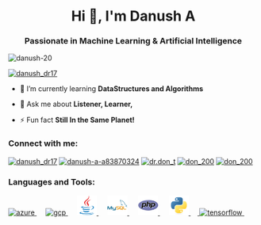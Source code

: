 <h1 align="center">Hi 👋, I'm Danush A</h1>
<h3 align="center">Passionate in Machine Learning & Artificial Intelligence</h3>

<p align="left"> <img src="https://komarev.com/ghpvc/?username=danush-20&label=Profile%20views&color=0e75b6&style=flat" alt="danush-20" /> </p>

<p align="left"> <a href="https://twitter.com/danush_dr17" target="blank"><img src="https://img.shields.io/twitter/follow/danush_dr17?logo=twitter&style=for-the-badge" alt="danush_dr17" /></a> </p>

- 🌱 I’m currently learning **DataStructures and Algorithms**

- 💬 Ask me about **Listener, Learner,**

- ⚡ Fun fact **Still In the Same Planet!**

<h3 align="left">Connect with me:</h3>
<p align="left">
<a href="https://twitter.com/danush_dr17" target="blank"><img align="center" src="https://raw.githubusercontent.com/rahuldkjain/github-profile-readme-generator/master/src/images/icons/Social/twitter.svg" alt="danush_dr17" height="30" width="40" /></a>
<a href="https://linkedin.com/in/danush-a-a83870324" target="blank"><img align="center" src="https://raw.githubusercontent.com/rahuldkjain/github-profile-readme-generator/master/src/images/icons/Social/linked-in-alt.svg" alt="danush-a-a83870324" height="30" width="40" /></a>
<a href="https://instagram.com/dr.don_t" target="blank"><img align="center" src="https://raw.githubusercontent.com/rahuldkjain/github-profile-readme-generator/master/src/images/icons/Social/instagram.svg" alt="dr.don_t" height="30" width="40" /></a>
<a href="https://www.codechef.com/users/don_200" target="blank"><img align="center" src="https://cdn.jsdelivr.net/npm/simple-icons@3.1.0/icons/codechef.svg" alt="don_200" height="30" width="40" /></a>
<a href="https://www.leetcode.com/don_200" target="blank"><img align="center" src="https://raw.githubusercontent.com/rahuldkjain/github-profile-readme-generator/master/src/images/icons/Social/leet-code.svg" alt="don_200" height="30" width="40" /></a>
</p>

<h3 align="left">Languages and Tools:</h3>
<p align="left"> <a href="https://azure.microsoft.com/en-in/" target="_blank" rel="noreferrer"> <img src="https://www.vectorlogo.zone/logos/microsoft_azure/microsoft_azure-icon.svg" alt="azure" width="40" height="40"/> </a>&emsp; 
  <a href="https://cloud.google.com" target="_blank" rel="noreferrer"> <img src="https://www.vectorlogo.zone/logos/google_cloud/google_cloud-icon.svg" alt="gcp" width="40" height="40"/> </a>&emsp;
  <a href="https://www.java.com" target="_blank" rel="noreferrer"> <img src="https://raw.githubusercontent.com/devicons/devicon/master/icons/java/java-original.svg" alt="java" width="40" height="40"/> </a> &emsp;
  <a href="https://www.mysql.com/" target="_blank" rel="noreferrer"> <img src="https://raw.githubusercontent.com/devicons/devicon/master/icons/mysql/mysql-original-wordmark.svg" alt="mysql" width="40" height="40"/> </a>&emsp;
  <a href="https://www.php.net" target="_blank" rel="noreferrer"> <img src="https://raw.githubusercontent.com/devicons/devicon/master/icons/php/php-original.svg" alt="php" width="40" height="40"/> </a>&emsp;
  <a href="https://www.python.org" target="_blank" rel="noreferrer"> <img src="https://raw.githubusercontent.com/devicons/devicon/master/icons/python/python-original.svg" alt="python" width="40" height="40"/> </a> 
  &emsp;<a href="https://www.tensorflow.org" target="_blank" rel="noreferrer"> <img src="https://www.vectorlogo.zone/logos/tensorflow/tensorflow-icon.svg" alt="tensorflow" width="40" height="40"/> </a>&emsp; </p>
